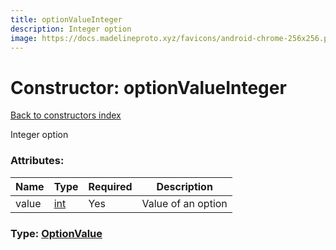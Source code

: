 ```yaml
---
title: optionValueInteger
description: Integer option
image: https://docs.madelineproto.xyz/favicons/android-chrome-256x256.png
---
```

# Constructor: optionValueInteger  
[Back to constructors index](index.md)



Integer option

### Attributes:

| Name     |    Type       | Required | Description |
|----------|---------------|----------|-------------|
|value|[int](../types/int.md) | Yes|Value of an option|



### Type: [OptionValue](../types/OptionValue.md)



